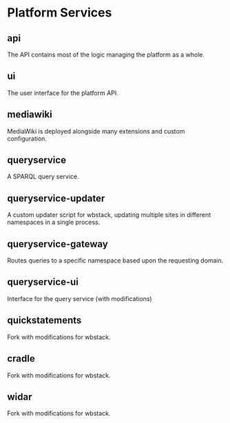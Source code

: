 # Platform Services

## api

The API contains most of the logic managing the platform as a whole.

## ui

The user interface for the platform API.

## mediawiki

MediaWiki is deployed alongside many extensions and custom configuration.

## queryservice

A SPARQL query service.

## queryservice-updater

A custom updater script for wbstack, updating multiple sites in different namespaces in a single process.

## queryservice-gateway

Routes queries to a specific namespace based upon the requesting domain.

## queryservice-ui

Interface for the query service (with modifications)

## quickstatements

Fork with modifications for wbstack.

## cradle

Fork with modifications for wbstack.

## widar

Fork with modifications for wbstack.
